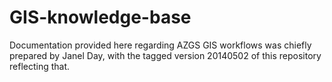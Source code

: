 GIS-knowledge-base
==================

Documentation provided here regarding AZGS GIS workflows was chiefly prepared by Janel Day, with the tagged version 20140502 of this repository reflecting that. 
